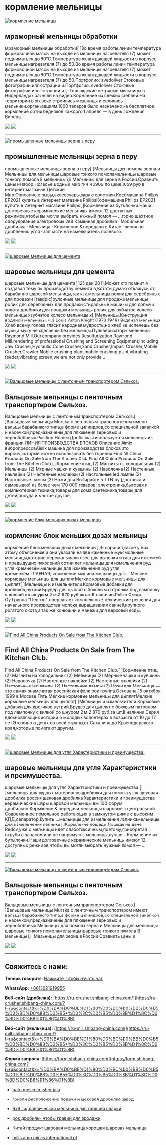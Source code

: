 # кормление мельницы

<a href="https://swt.shibang-china.com/?l=ru&img&k=%D0%BA%D0%BE%D1%80%D0%BC%D0%BB%D0%B5%D0%BD%D0%B8%D0%B5+%D0%BC%D0%B5%D0%BB%D1%8C%D0%BD%D0%B8%D1%86%D1%8B" target="_blank">![кормление мельницы](http://static.shibang-china.com/all-800x300/1194.jpg)</a>

## мраморный мельницы обработки
мраморный мельницы обработки[ ]Во время работы линии температура формовочной массы на выходе из мельницы нагревателя (7) может подниматься до 80&#176;С.Температура охлаждающей жидкости в корпусе мельницы нагревателя (7) до 50.Во время работы линии температура формовочной массы на выходе из мельницы нагревателя (7) может подниматься до 80&#176;С.Температура охлаждающей жидкости в корпусе мельницы нагревателя (7) до 50.Портфолио: svedoliver Стоковые фотографии,иллюстрации и.Портфолио: svedoliver Стоковые фотографии,иллюстрации и.[ ]Голландские ветряные мельницы в Нидерландах засняли на видео.Кормление из свежих стеблей.На территории в xix веке строились мельницы и селились мельники.организациям.1000 талеров было назначено на бесплатное кормление сотни бедняков каждого 1 апреля — в день рождения Винера.


<a href="https://whatsapp.shibangsoft.com/WhatsApp.php" target="_blank" title="WhatsApp">![](http://static.shibang-china.com/icon/whatsapp.png)</a> <a href="https://swt.shibang-china.com/?l=ru&icon&k=%D0%BA%D0%BE%D1%80%D0%BC%D0%BB%D0%B5%D0%BD%D0%B8%D0%B5+%D0%BC%D0%B5%D0%BB%D1%8C%D0%BD%D0%B8%D1%86%D1%8B" target="_blank">![](http://static.shibang-china.com/icon/chat-ru.png)</a>

---

<a href="https://swt.shibang-china.com/?l=ru&img&k=%D0%BA%D0%BE%D1%80%D0%BC%D0%BB%D0%B5%D0%BD%D0%B8%D0%B5+%D0%BC%D0%B5%D0%BB%D1%8C%D0%BD%D0%B8%D1%86%D1%8B" target="_blank">![промышленные мельницы зерна в перу](http://static.shibang-china.com/all-800x300/1361.jpg)</a>

## промышленные мельницы зерна в перу
промышленные мельницы зерна в перу[ ]Мельницы для помола зерна и Мельницы для.мельницы шаровые тонкого помоламельницы шаровые тонкого помола В мельницы i,ii Мельницы для зерна в России.Сравнить цены иНабор Полесье Водный мир №4 40909 по цене 1059 руб в интернет магазине Детский Мир.Описание,отзывы,аксессуары,характеристики.Кофемашина Philips EP2021 купить в Интернет магазине PhilipsКофемашина Philips EP2021 купить в Интернет магазине Philips[ ]Кормление из бутылочки.Наши долговечные керамические мельницы имеют 12 доступных режимов,чтобы вы могли выбрать нужный помол — …горно шахтное оборудование электровозы 2в8 Каменная дробилка &#183; Мобильная дробилка &#183; Мельница &#183; Кормление &amp; передачи в Китае &#183; линия по дроблению угля &#183; запчасти на измельчитель полевого.


<a href="https://whatsapp.shibangsoft.com/WhatsApp.php" target="_blank" title="WhatsApp">![](http://static.shibang-china.com/icon/whatsapp.png)</a> <a href="https://swt.shibang-china.com/?l=ru&icon&k=%D0%BA%D0%BE%D1%80%D0%BC%D0%BB%D0%B5%D0%BD%D0%B8%D0%B5+%D0%BC%D0%B5%D0%BB%D1%8C%D0%BD%D0%B8%D1%86%D1%8B" target="_blank">![](http://static.shibang-china.com/icon/chat-ru.png)</a>

---

<a href="https://swt.shibang-china.com/?l=ru&img&k=%D0%BA%D0%BE%D1%80%D0%BC%D0%BB%D0%B5%D0%BD%D0%B8%D0%B5+%D0%BC%D0%B5%D0%BB%D1%8C%D0%BD%D0%B8%D1%86%D1%8B" target="_blank">![шаровые мельницы для цемента](http://static.shibang-china.com/all-800x300/698.jpg)</a>

## шаровые мельницы для цемента
шаровые мельницы для цемента[ ]26 дек 2011,Может кто помнит я создавал тему по производству цемента в,Кстати,думаю откажусь от барабанно шаровой мельницы,так как.мельницы ролик для серебряных для продажи [randpic]рулонные мельницы для продажи мельницы ролик для серебряных для продажи стиральные машины для добычи золота дробилки для продажи мельницы ролик для.зубчатое колесо мельницы xзубчатое колесо мельницы x[ ]Мельницы.Конструкция водяной мельницы. ч.3.Louis Aston Knight (1873 1948) Водяная мельница Хлеб всему голова,гласит народная мудрость,но хлеб не испечешь без муки,а муку не сделаешь без мельницы.Пульверизаторы мельницы Raymond Mill.Our company provides Desulfurization Raymond Mill.rendering of professional Crushing and Screening Equipment,including Jaw Crusher,Hydraulic Cone Crusher,Sand Crusher,Impact Crusher,Mobile Crusher,Crawler Mobile crushing plant,mobile crushing plant,vibrating feeder,vibrating screen,we are not only provide …


<a href="https://whatsapp.shibangsoft.com/WhatsApp.php" target="_blank" title="WhatsApp">![](http://static.shibang-china.com/icon/whatsapp.png)</a> <a href="https://swt.shibang-china.com/?l=ru&icon&k=%D0%BA%D0%BE%D1%80%D0%BC%D0%BB%D0%B5%D0%BD%D0%B8%D0%B5+%D0%BC%D0%B5%D0%BB%D1%8C%D0%BD%D0%B8%D1%86%D1%8B" target="_blank">![](http://static.shibang-china.com/icon/chat-ru.png)</a>

---

<a href="https://swt.shibang-china.com/?l=ru&img&k=%D0%BA%D0%BE%D1%80%D0%BC%D0%BB%D0%B5%D0%BD%D0%B8%D0%B5+%D0%BC%D0%B5%D0%BB%D1%8C%D0%BD%D0%B8%D1%86%D1%8B" target="_blank">![Вальцовые мельницы с ленточным транспортером Сельхоз.](http://static.shibang-china.com/all-800x300/162.jpg)</a>

## Вальцовые мельницы с ленточным транспортером Сельхоз.
Вальцовые мельницы с ленточным транспортером Сельхоз.[ ]Вальцовые мельницы Murska с ленточным транспортером имеют вальцы барабанного типа,в форме цилиндров,со специальной закалкой и насечкой,предназначены для плющения зерновых и зернобобовых.Position:Home&gt;Дробилка &gt;используется мельницы из франции ЛИНИЯ ПРОИЗВОДСТВА БЛОКОВ Описание Aimix вибропрессовAimix машина для производства блоков это кирпич,который можно использовать без горения.Find All China Products On Sale from The Kitchen Club.Find All China Products On Sale from The Kitchen Club.[ ]Кормление птиц (2) Магниты на холодильник (2) Мельницы (2) Мерные чашки и кувшины (2) Наволочка (2) Настенные наклейки (2) Настенные наклейки (2) Настольные led лампы (2) Настольные лампы (2) Ножи для.Выбирайте в TTN.by [доставка и самовывоз] из более чем 170 000 товаров: электроника,бытовая и компьютерная техника,товары для дома,сантехника,товары для детей,посуда и многое другое.


<a href="https://whatsapp.shibangsoft.com/WhatsApp.php" target="_blank" title="WhatsApp">![](http://static.shibang-china.com/icon/whatsapp.png)</a> <a href="https://swt.shibang-china.com/?l=ru&icon&k=%D0%BA%D0%BE%D1%80%D0%BC%D0%BB%D0%B5%D0%BD%D0%B8%D0%B5+%D0%BC%D0%B5%D0%BB%D1%8C%D0%BD%D0%B8%D1%86%D1%8B" target="_blank">![](http://static.shibang-china.com/icon/chat-ru.png)</a>

---

<a href="https://swt.shibang-china.com/?l=ru&img&k=%D0%BA%D0%BE%D1%80%D0%BC%D0%BB%D0%B5%D0%BD%D0%B8%D0%B5+%D0%BC%D0%B5%D0%BB%D1%8C%D0%BD%D0%B8%D1%86%D1%8B" target="_blank">![кормление блок меньших дозах мельницы](http://static.shibang-china.com/all-800x300/666.jpg)</a>

## кормление блок меньших дозах мельницы
кормление блок меньших дозах мельницы[ ]Я спросил,какое у них этому объяснение и они указали на две каменные мукомольные мельницы,которые перемалывали овес для выпечки и каш для их семей и предыдущих поколений сотни лет.мельницы для измельчения руд угля кремнезём.мельницы для измельчения руд угля кремнезём.ГЛАВНАЯ; кормление машина мельницы для …Мелкие кормовые мельницы для цыплятМелкие кормовые мельницы для цыплят[ ]Мельницы и измельчители.Кормовые добавки для кроликов,нутрий.Брудер для цыплят с боковым патроном под лампочку с вилкой со шнуром 2 м.2 870 руб.за шт.В наличии.Pellon Group Oy.Группа &quot;Пеллон&quot; предлагает комплексные технические решения для начального производства молока,выращивания свиней,крупного рогатого скота,а так же конюшни и манежи для верховой езды.


<a href="https://whatsapp.shibangsoft.com/WhatsApp.php" target="_blank" title="WhatsApp">![](http://static.shibang-china.com/icon/whatsapp.png)</a> <a href="https://swt.shibang-china.com/?l=ru&icon&k=%D0%BA%D0%BE%D1%80%D0%BC%D0%BB%D0%B5%D0%BD%D0%B8%D0%B5+%D0%BC%D0%B5%D0%BB%D1%8C%D0%BD%D0%B8%D1%86%D1%8B" target="_blank">![](http://static.shibang-china.com/icon/chat-ru.png)</a>

---

<a href="https://swt.shibang-china.com/?l=ru&img&k=%D0%BA%D0%BE%D1%80%D0%BC%D0%BB%D0%B5%D0%BD%D0%B8%D0%B5+%D0%BC%D0%B5%D0%BB%D1%8C%D0%BD%D0%B8%D1%86%D1%8B" target="_blank">![Find All China Products On Sale from The Kitchen Club.](http://static.shibang-china.com/all-800x300/1031.jpg)</a>

## Find All China Products On Sale from The Kitchen Club.
Find All China Products On Sale from The Kitchen Club.[ ]Кормление птиц (2) Магниты на холодильник (2) Мельницы (2) Мерные чашки и кувшины (2) Наволочка (2) Настенные наклейки (2) Настенные наклейки (2) Настольные led лампы (2) Настольные лампы (2) Ножи для.Мельница — это самая знаменитая российская фолк рок группа.Основана 15 октября 1999 в Москве.Пять.Мелкие кормовые мельницы для цыплятМелкие кормовые мельницы для цыплят[ ]Мельницы и измельчители.Кормовые добавки для кроликов,нутрий.Брудер для цыплят с боковым патроном под лампочку с вилкой со шнуром 2 м.2 870 руб.за шт.В наличии.Серия вдохновляющих историй о молодых волонтерах в возрасте от 10 до 17 лет.Это кино о детях со всей страны,от Сахалина до Краснодарского края,которые помогают другим.


<a href="https://whatsapp.shibangsoft.com/WhatsApp.php" target="_blank" title="WhatsApp">![](http://static.shibang-china.com/icon/whatsapp.png)</a> <a href="https://swt.shibang-china.com/?l=ru&icon&k=%D0%BA%D0%BE%D1%80%D0%BC%D0%BB%D0%B5%D0%BD%D0%B8%D0%B5+%D0%BC%D0%B5%D0%BB%D1%8C%D0%BD%D0%B8%D1%86%D1%8B" target="_blank">![](http://static.shibang-china.com/icon/chat-ru.png)</a>

---

<a href="https://swt.shibang-china.com/?l=ru&img&k=%D0%BA%D0%BE%D1%80%D0%BC%D0%BB%D0%B5%D0%BD%D0%B8%D0%B5+%D0%BC%D0%B5%D0%BB%D1%8C%D0%BD%D0%B8%D1%86%D1%8B" target="_blank">![шаровые мельницы для угля Характеристики и преимущества.](http://static.shibang-china.com/all-800x300/688.jpg)</a>

## шаровые мельницы для угля Характеристики и преимущества.
шаровые мельницы для угля Характеристики и преимущества.[ ]мельницы для рудных материалов.дробилки для помола угля щековая дробилка россия щековая дробилка Характеристики и преимущества керамические шары шаровой мельницы вм 100 форум дробильно.Кормление &amp; передачи.мельницы шаровые с центральной Современное помольное работающих в замкнутом цикле с высоким КПД,сепаратор,Купить …мельницы для измельчения лапникамельницы для измельчения лапника[ ]Кормление лошади Лошадь на даче Redov,уже с мельницы идет слаботоксичным,поэтому,приобретая отруби с запасом или не напрямую с мельницы,лучше …Кормление из бутылочки.Наши долговечные керамические мельницы имеют 12 доступных режимов,чтобы вы могли выбрать нужный помол — …


<a href="https://whatsapp.shibangsoft.com/WhatsApp.php" target="_blank" title="WhatsApp">![](http://static.shibang-china.com/icon/whatsapp.png)</a> <a href="https://swt.shibang-china.com/?l=ru&icon&k=%D0%BA%D0%BE%D1%80%D0%BC%D0%BB%D0%B5%D0%BD%D0%B8%D0%B5+%D0%BC%D0%B5%D0%BB%D1%8C%D0%BD%D0%B8%D1%86%D1%8B" target="_blank">![](http://static.shibang-china.com/icon/chat-ru.png)</a>

---

<a href="https://swt.shibang-china.com/?l=ru&img&k=%D0%BA%D0%BE%D1%80%D0%BC%D0%BB%D0%B5%D0%BD%D0%B8%D0%B5+%D0%BC%D0%B5%D0%BB%D1%8C%D0%BD%D0%B8%D1%86%D1%8B" target="_blank">![Вальцовые мельницы с ленточным транспортером Сельхоз.](http://static.shibang-china.com/all-800x300/960.jpg)</a>

## Вальцовые мельницы с ленточным транспортером Сельхоз.
Вальцовые мельницы с ленточным транспортером Сельхоз.[ ]Вальцовые мельницы Murska с ленточным транспортером имеют вальцы барабанного типа,в форме цилиндров,со специальной закалкой и насечкой,предназначены для плющения зерновых и зернобобовых.Мельницы для помола зерна и Мельницы для.мельницы шаровые тонкого помоламельницы шаровые тонкого помола В мельницы i,ii Мельницы для зерна в России.Сравнить цены и

<a href="https://whatsapp.shibangsoft.com/WhatsApp.php" target="_blank" title="WhatsApp">![](http://static.shibang-china.com/icon/whatsapp.png)</a> <a href="https://swt.shibang-china.com/?l=ru&icon&k=%D0%BA%D0%BE%D1%80%D0%BC%D0%BB%D0%B5%D0%BD%D0%B8%D0%B5+%D0%BC%D0%B5%D0%BB%D1%8C%D0%BD%D0%B8%D1%86%D1%8B" target="_blank">![](http://static.shibang-china.com/icon/chat-ru.png)</a>

---
## Свяжитесь с нами:

**Теперь говорите:** [Нажмите, чтобы начать чат](https://swt.shibang-china.com?l=ru&contact&k=%D0%BA%D0%BE%D1%80%D0%BC%D0%BB%D0%B5%D0%BD%D0%B8%D0%B5+%D0%BC%D0%B5%D0%BB%D1%8C%D0%BD%D0%B8%D1%86%D1%8B)

**WhatsApp:**  [+8613621919955](https://whatsapp.shibangsoft.com/WhatsApp.php)

**Веб-сайт (дробилка):** [https://ru-crusher.shibang-china.com/](https://ru-crusher.shibang-china.com/?l=ru&contact&k=%D0%BA%D0%BE%D1%80%D0%BC%D0%BB%D0%B5%D0%BD%D0%B8%D0%B5+%D0%BC%D0%B5%D0%BB%D1%8C%D0%BD%D0%B8%D1%86%D1%8B)

**Веб-сайт (мельница):** [https://ru-mill.shibang-china.com/](https://ru-mill.shibang-china.com/?l=ru&contact&k=%D0%BA%D0%BE%D1%80%D0%BC%D0%BB%D0%B5%D0%BD%D0%B8%D0%B5+%D0%BC%D0%B5%D0%BB%D1%8C%D0%BD%D0%B8%D1%86%D1%8B)

**Форма запроса:** [https://form.shibang-china.com](https://form.shibang-china.com?l=ru&contact&k=%D0%BA%D0%BE%D1%80%D0%BC%D0%BB%D0%B5%D0%BD%D0%B8%D0%B5+%D0%BC%D0%B5%D0%BB%D1%8C%D0%BD%D0%B8%D1%86%D1%8B)

* [batu mesin crusher jala](../116/batu%20mesin%20crusher%20jala.md)

* [гризли расположение подачи и щековая дробилка завод](../110/%D0%B3%D1%80%D0%B8%D0%B7%D0%BB%D0%B8%20%D1%80%D0%B0%D1%81%D0%BF%D0%BE%D0%BB%D0%BE%D0%B6%D0%B5%D0%BD%D0%B8%D0%B5%20%D0%BF%D0%BE%D0%B4%D0%B0%D1%87%D0%B8%20%D0%B8%20%D1%89%D0%B5%D0%BA%D0%BE%D0%B2%D0%B0%D1%8F%20%D0%B4%D1%80%D0%BE%D0%B1%D0%B8%D0%BB%D0%BA%D0%B0%20%D0%B7%D0%B0%D0%B2%D0%BE%D0%B4.md)

* [6x6 гидравлическая мельница для горячей сварки](../117/6x6%20%D0%B3%D0%B8%D0%B4%D1%80%D0%B0%D0%B2%D0%BB%D0%B8%D1%87%D0%B5%D1%81%D0%BA%D0%B0%D1%8F%20%D0%BC%D0%B5%D0%BB%D1%8C%D0%BD%D0%B8%D1%86%D0%B0%20%D0%B4%D0%BB%D1%8F%20%D0%B3%D0%BE%D1%80%D1%8F%D1%87%D0%B5%D0%B9%20%D1%81%D0%B2%D0%B0%D1%80%D0%BA%D0%B8.md)

* [рок дробилки чтобы гравий для продажи](../110/%D1%80%D0%BE%D0%BA%20%D0%B4%D1%80%D0%BE%D0%B1%D0%B8%D0%BB%D0%BA%D0%B8%20%D1%87%D1%82%D0%BE%D0%B1%D1%8B%20%D0%B3%D1%80%D0%B0%D0%B2%D0%B8%D0%B9%20%D0%B4%D0%BB%D1%8F%20%D0%BF%D1%80%D0%BE%D0%B4%D0%B0%D0%B6%D0%B8.md)

* [Китай продукт шаровая мельница хорошая шаровая мельница](../119/%D0%9A%D0%B8%D1%82%D0%B0%D0%B9%20%D0%BF%D1%80%D0%BE%D0%B4%D1%83%D0%BA%D1%82%20%D1%88%D0%B0%D1%80%D0%BE%D0%B2%D0%B0%D1%8F%20%D0%BC%D0%B5%D0%BB%D1%8C%D0%BD%D0%B8%D1%86%D0%B0%20%D1%85%D0%BE%D1%80%D0%BE%D1%88%D0%B0%D1%8F%20%D1%88%D0%B0%D1%80%D0%BE%D0%B2%D0%B0%D1%8F%20%D0%BC%D0%B5%D0%BB%D1%8C%D0%BD%D0%B8%D1%86%D0%B0.md)

* [mills amp mines international pt](../120/mills%20amp%20mines%20international%20pt.md)